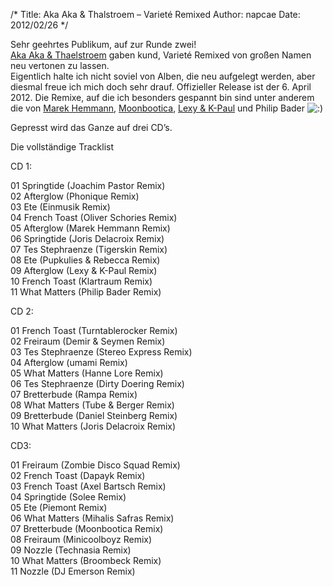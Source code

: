 /*
Title: Aka Aka &#038; Thalstroem &#8211; Varieté Remixed
Author: napcae
Date: 2012/02/26
*/

Sehr geehrtes Publikum, auf zur Runde zwei!  
[Aka Aka & Thaelstroem][1] gaben kund, Varieté Remixed von großen Namen neu vertonen zu lassen.  
Eigentlich halte ich nicht soviel von Alben, die neu aufgelegt werden, aber diesmal freue ich mich doch sehr drauf. Offizieller Release ist der 6. April 2012. Die Remixe, auf die ich besonders gespannt bin sind unter anderem die von [Marek Hemmann][2], [Moonbootica][3], [Lexy & K-Paul][4] und Philip Bader <img src='http://198.211.112.164/wp-includes/images/smilies/icon_smile.gif' alt=':)' class='wp-smiley' /> 

Gepresst wird das Ganze auf drei CD’s.

Die vollständige Tracklist

CD 1:

01 Springtide (Joachim Pastor Remix)  
02 Afterglow (Phonique Remix)  
03 Ete (Einmusik Remix)  
04 French Toast (Oliver Schories Remix)  
05 Afterglow (Marek Hemmann Remix)  
06 Springtide (Joris Delacroix Remix)  
07 Tes Stephraenze (Tigerskin Remix)  
08 Ete (Pupkulies & Rebecca Remix)  
09 Afterglow (Lexy & K-Paul Remix)  
10 French Toast (Klartraum Remix)  
11 What Matters (Philip Bader Remix)

CD 2:

01 French Toast (Turntablerocker Remix)  
02 Freiraum (Demir & Seymen Remix)  
03 Tes Stephraenze (Stereo Express Remix)  
04 Afterglow (umami Remix)  
05 What Matters (Hanne Lore Remix)  
06 Tes Stephraenze (Dirty Doering Remix)  
07 Bretterbude (Rampa Remix)  
08 What Matters (Tube & Berger Remix)  
09 Bretterbude (Daniel Steinberg Remix)  
10 What Matters (Joris Delacroix Remix)

CD3:

01 Freiraum (Zombie Disco Squad Remix)  
02 French Toast (Dapayk Remix)  
03 French Toast (Axel Bartsch Remix)  
04 Springtide (Solee Remix)  
05 Ete (Piemont Remix)  
06 What Matters (Mihalis Safras Remix)  
07 Bretterbude (Moonbootica Remix)  
08 Freiraum (Minicoolboyz Remix)  
09 Nozzle (Technasia Remix)  
10 What Matters (Broombeck Remix)  
11 Nozzle (DJ Emerson Remix)

 [1]: http://soundcloud.com/aka-aka
 [2]: http://soundcloud.com/marekhemmann
 [3]: http://soundcloud.com/moonbootica
 [4]: http://soundcloud.com/lexy-6
